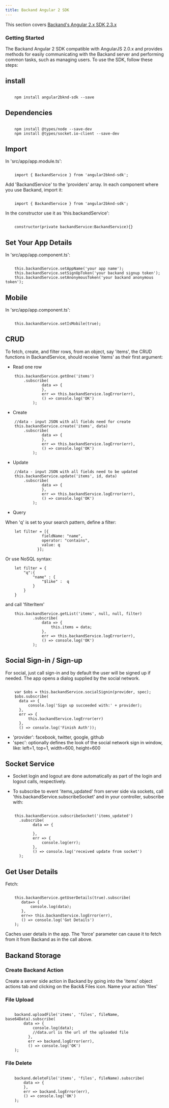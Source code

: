 ```yaml
---
title: Backand Angular 2 SDK
---
```

This section covers [Backand's Angular 2.x SDK 2.3.x](https://github.com/backand/angular2bknd-sdk)

### Getting Started

The Backand Angular 2 SDK compatible with AngularJS 2.0.x and provides methods for easily communicating with the Backand server and performing common tasks, such as managing users. To use the SDK, follow these steps:

## install

```

    npm install angular2bknd-sdk --save

```

## Dependencies

```

    npm install @types/node --save-dev
    npm install @types/socket.io-client --save-dev

```

## Import

In 'src/app/app.module.ts':

```

    import { BackandService } from 'angular2bknd-sdk';

```

Add 'BackandService' to the 'providers' array. In each component where you use Backand, import it:

```

    import { BackandService } from 'angular2bknd-sdk';

```

In the constructor use it as 'this.backandService':

```

    constructor(private backandService:BackandService){}

```


## Set Your App Details

In 'src/app/app.component.ts':

```

    this.backandService.setAppName('your app name');
    this.backandService.setSignUpToken('your backand signup token');
    this.backandService.setAnonymousToken('your backand anonymous token');

```

## Mobile

In 'src/app/app.component.ts':

```

    this.backandService.setIsMobile(true);

```

## CRUD

To fetch, create, and filter rows, from an object, say 'items', the CRUD functions in BackandService, should receive 'items' as their first argument:

* Read one row

```
    this.backandService.getOne('items')
        .subscribe(
                data => {
                },
                err => this.backandService.logError(err),
                () => console.log('OK')
            );
```

* Create

```
    //data - input JSON with all fields need for create
    this.backandService.create('items', data)
        .subscribe(
                data => {
                },
                err => this.backandService.logError(err),
                () => console.log('OK')
            );
```

* Update
```
    //data - input JSON with all fields need to be updated
    this.backandService.update('items', id, data)
        .subscribe(
                data => {
                },
                err => this.backandService.logError(err),
                () => console.log('OK')
            );
```

* Query

When 'q' is set to your search pattern, define a filter:

```
    let filter = [{
                fieldName: "name",
                operator: "contains",
                value: q
              }];
```

Or use NoSQL syntax:

```
    let filter = {
        "q":{
            "name" : {
                "$like" :  q
            }
        }
    }

```

and call 'filterItem'

```
    this.backandService.getList('items', null, null, filter)
            .subscribe(
                data => {
                    this.items = data;
                },
                err => this.backandService.logError(err),
                () => console.log('OK')
            );
```

## Social Sign-in / Sign-up

For social, just call sign-in and by default the user will be signed up if needed. The app opens a dialog supplied by
the social network.

```

    var $obs = this.backandService.socialSignin(provider, spec);
    $obs.subscribe(
      data => {
          console.log('Sign up succeeded with:' + provider);
      },
      err => {
          this.backandService.logError(err)
      },
      () => console.log('Finish Auth'));
```

* 'provider': facebook, twitter, google, github
* 'spec': optionally defines the look of the social network sign in window, like: left=1, top=1, width=600, height=600

## Socket Service

* Socket login and logout are done automatically as part of the login and logout calls, respectively.

* To subscribe to event 'items_updated' from server side via sockets, call 'this.backandService.subscribeSocket' and in your controller, subscribe with:

```

    this.backandService.subscribeSocket('items_updated')
      .subscribe(
            data => {

            },
            err => {
                console.log(err);
            },
            () => console.log('received update from socket')
      );

```

## Get User Details

Fetch:

```

    this.backandService.getUserDetails(true).subscribe(
       data=> {
           console.log(data);
       },
       err=> this.backandService.logError(err),
       () => console.log('Got Details')
    );

```

Caches user details in the app. The 'force' parameter can cause it to fetch from it from Backand as in the call above.

## Backand Storage

### Create Backand Action

Create a server side action in Backand by going into the 'items' object actions tab and clicking on the Back& Files icon. Name your action 'files'

### File Upload

```

    backand.uploadFile('items', 'files', fileName, base64Data).subscribe(
        data => {
            console.log(data);
            //data.url is the url of the uploaded file
          },
          err => backand.logError(err),
          () => console.log('OK')
    );

```

### File Delete

```

    backand.deleteFile('items', 'files', fileName).subscribe(
        data => {
        },
        err => backand.logError(err),
        () => console.log('OK')
    );

```
